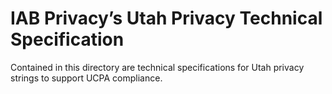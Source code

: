 # IAB Privacy’s Utah Privacy Technical Specification


Contained in this directory are technical specifications for Utah privacy strings to support UCPA compliance.
